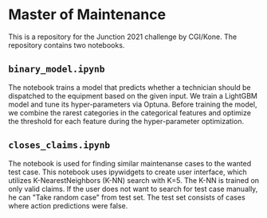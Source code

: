 # Master of Maintenance

This is a repository for the Junction 2021 challenge by CGI/Kone. The repository contains two notebooks.
## `binary_model.ipynb`
The notebook trains a model that predicts whether a technician should be dispatched to the equipment based on the given
input. We train a LightGBM model and tune its hyper-parameters via Optuna. Before training the model, we combine
the rarest categories in the categorical features and optimize the threshold for each feature during the hyper-parameter optimization.

## `closes_claims.ipynb`
The notebook is used for finding similar maintenanse cases to the wanted test case. This notebook uses ipywidgets to create user interface, which utilizes K-NearestNeighbors (K-NN) search with K=5. The K-NN is trained on only valid claims. If the user does not want to search for test case manually, he can "Take random case" from test set. The test set consists of cases where action predictions were false.